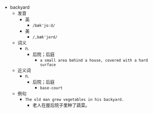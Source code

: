 - backyard
  - 发音
    - 英
      - `/bæk'jɑːd/`
    - 美
      - `/,bæk'jɑrd/`
  - 词义
    - n.
      - 后院；后庭
        - `a small area behind a house, covered with a hard surface`
  - 近义词
    - n.
      - 后院；后庭
        - `base-court`
  - 例句
    - `The old man grew vegetables in his backyard.`
      - 老人在屋后院子里种了蔬菜。

